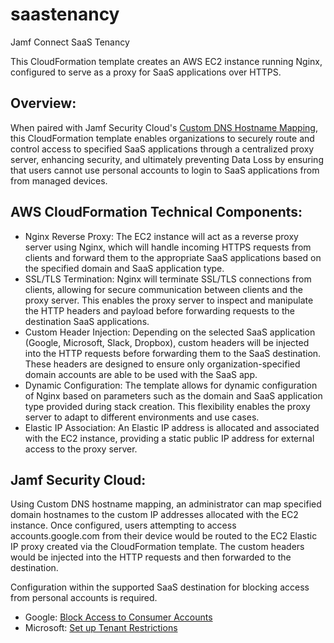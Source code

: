 # saastenancy

Jamf Connect SaaS Tenancy

This CloudFormation template creates an AWS EC2 instance running Nginx, configured to serve as a proxy for SaaS applications over HTTPS. 

## Overview:

When paired with Jamf Security Cloud's [Custom DNS Hostname Mapping](https://learn.jamf.com/en-US/bundle/jamf-security-cloud-setup-guide/page/Hostname_Mapping.html), this CloudFormation template enables organizations to securely route and control access to specified SaaS applications through a centralized proxy server, enhancing security, and ultimately preventing Data Loss by ensuring that users cannot use personal accounts to login to SaaS applications from from managed devices. 

## AWS CloudFormation Technical Components:

- Nginx Reverse Proxy: The EC2 instance will act as a reverse proxy server using Nginx, which will handle incoming HTTPS requests from clients and forward them to the appropriate SaaS applications based on the specified domain and SaaS application type.
- SSL/TLS Termination: Nginx will terminate SSL/TLS connections from clients, allowing for secure communication between clients and the proxy server. This enables the proxy server to inspect and manipulate the HTTP headers and payload before forwarding requests to the destination SaaS applications.
- Custom Header Injection: Depending on the selected SaaS application (Google, Microsoft, Slack, Dropbox), custom headers will be injected into the HTTP requests before forwarding them to the SaaS destination. These headers are designed to ensure only organization-specified domain accounts are able to be used with the SaaS app.
- Dynamic Configuration: The template allows for dynamic configuration of Nginx based on parameters such as the domain and SaaS application type provided during stack creation. This flexibility enables the proxy server to adapt to different environments and use cases.
- Elastic IP Association: An Elastic IP address is allocated and associated with the EC2 instance, providing a static public IP address for external access to the proxy server.

## Jamf Security Cloud:

Using Custom DNS hostname mapping, an administrator can map specified domain hostnames to the custom IP addresses allocated with the EC2 instance. Once configured, users attempting to access accounts.google.com from their device would be routed to the EC2 Elastic IP proxy created via the CloudFormation template. The custom headers would be injected into the HTTP requests and then forwarded to the destination.

Configuration within the supported SaaS destination for blocking access from personal accounts is required.

- Google: [Block Access to Consumer Accounts](https://support.google.com/a/answer/1668854?hl=en)
- Microsoft: [Set up Tenant Restrictions](https://learn.microsoft.com/en-us/entra/external-id/tenant-restrictions-v2#migrate-tenant-restrictions-v1-policies-to-v2-on-the-proxy)
